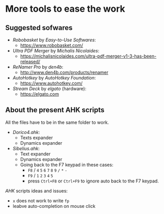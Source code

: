 # More tools to ease the work

## Suggested sofwares

 - *Robobasket* by *Easy-to-Use Softwares*:
     - https://www.robobasket.com/
 - *Ultra PDF Merger* by *Michalis Nicolaides*:
     - https://michalisnicolaides.com/ultra-pdf-merger-v1-3-has-been-released/
 - *ReNamer Pro* by *den4b*:
     - http://www.den4b.com/products/renamer
 - *AutoHotkey* by *AutoHotkey Foundation*:
     - https://www.autohotkey.com/
 - *Stream Deck* by *elgato* (hardware):
     - https://elgato.com

## About the present AHK scripts

All the files have to be in the same folder to work.

 - *Dorico4.ahk*:
    - Texts expander
    - Dynamics expander
 - *Sibelius.ahk*:
    - Text expander
    - Dynamics expander
    - Going back to the F7 keypad in these cases:
        - `F8` / `4` `5` `6` `7` `8` `9` `/` `*` `-`
        - `F9` / `1` `2` `3` `4` `5`
        - press `Ctrl+F8` or `Ctrl+F9` to ignore auto back to the F7 keypad.

*AHK* scripts ideas and issues:
 - `x` does not work to write `fp`
 - leabve auto-completion on mouse click